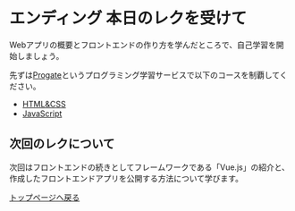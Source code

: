 # エンディング 本日のレクを受けて
Webアプリの概要とフロントエンドの作り方を学んだところで、自己学習を開始しましょう。

先ずは[Progate](https://prog-8.com/courses)というプログラミング学習サービスで以下のコースを制覇してください。

- [HTML&CSS](https://prog-8.com/courses/html)
- [JavaScript](https://prog-8.com/courses/es6)

## 次回のレクについて
次回はフロントエンドの続きとしてフレームワークである「Vue.js」の紹介と、作成したフロントエンドアプリを公開する方法について学びます。

[トップページへ戻る](README.md)